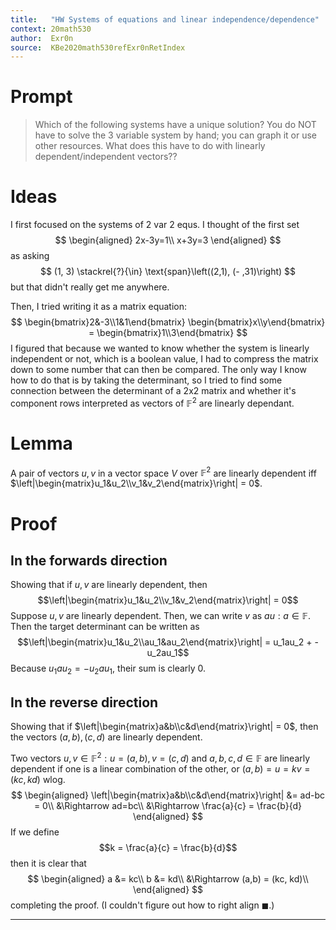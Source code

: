 ```yaml
---
title:   "HW Systems of equations and linear independence/dependence"
context: 20math530
author:  Exr0n
source:  KBe2020math530refExr0nRetIndex
---
```


# Prompt
> Which of the following systems have a unique solution? You do NOT have to solve the 3 variable system by hand; you can graph it or use other resources.
> What does this have to do with linearly dependent/independent vectors??

# Ideas
I first focused on the systems of 2 var 2 equs. I thought of the first set
$$
\begin{aligned}
2x-3y=1\\
x+3y=3
\end{aligned}
$$
as asking
$$
(1, 3) \stackrel{?}{\in} \text{span}\left((2,1), (- ,31)\right)
$$
but that didn't really get me anywhere.

Then, I tried writing it as a matrix equation:
$$
\begin{bmatrix}2&-3\\1&1\end{bmatrix} \begin{bmatrix}x\\y\end{bmatrix} = \begin{bmatrix}1\\3\end{bmatrix}
$$
I figured that because we wanted to know whether the system is linearly independent or not, which is a boolean value, I had to compress the matrix down to some number that can then be compared. The only way I know how to do that is by taking the determinant, so I tried to find some connection between the determinant of a 2x2 matrix and whether it's component rows interpreted as vectors of $\mathbb{F}^2$ are linearly dependant.

# Lemma
A pair of vectors $u, v$ in a vector space $V$ over $\mathbb{F}^2$ are linearly dependent iff $\left|\begin{matrix}u_1&u_2\\v_1&v_2\end{matrix}\right| = 0$.

# Proof
## In the forwards direction
Showing that if $u, v$ are linearly dependent, then $$\left|\begin{matrix}u_1&u_2\\v_1&v_2\end{matrix}\right| = 0$$
Suppose $u, v$ are linearly dependent. Then, we can write $v$ as $au : a \in \mathbb{F}$. Then the target determinant can be written as
$$\left|\begin{matrix}u_1&u_2\\au_1&au_2\end{matrix}\right| = u_1au_2 + - u_2au_1$$
Because $u_1au_2 = -u_2au_1$, their sum is clearly $0$.

## In the reverse direction
Showing that if $\left|\begin{matrix}a&b\\c&d\end{matrix}\right| = 0$, then the vectors $(a, b), (c, d)$ are linearly dependent.

Two vectors $u,v\in\mathbb{F}^2 : u = (a, b), v = (c, d)$ and $a,b,c,d \in \mathbb{F}$ are linearly dependent if one is a linear combination of the other, or $(a, b) = u = kv = (kc, kd)$ wlog.
$$
\begin{aligned}
\left|\begin{matrix}a&b\\c&d\end{matrix}\right| &= ad-bc = 0\\
&\Rightarrow ad=bc\\
&\Rightarrow \frac{a}{c} = \frac{b}{d}
\end{aligned}
$$
If we define
$$k = \frac{a}{c} = \frac{b}{d}$$
then it is clear that 
$$
\begin{aligned}
a &= kc\\
b &= kd\\
&\Rightarrow (a,b) = (kc, kd)\\
\end{aligned}
$$
completing the proof. (I couldn't figure out how to right align $\blacksquare$.)

---
